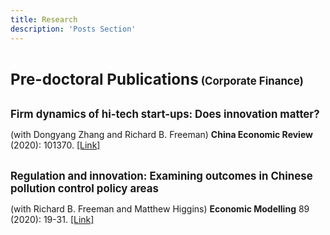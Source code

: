 ```yaml
---
title: Research
description: 'Posts Section'
---
```


<hr style="height:15px; visibility:hidden;" />


<big><big><big><b>Pre-doctoral Publications</b></big></big></big> <big><b>(Corporate Finance)</b></big>

<hr style="height:3px; visibility:hidden;" />

<big><b>Firm dynamics of hi-tech start-ups: Does innovation matter?</b></big>

(with Dongyang Zhang and Richard B. Freeman) <b>China Economic Review</b> (2020): 101370.  <a target="_blank" rel="noopener noreferrer" href="https://www.sciencedirect.com/science/article/abs/pii/S1043951X19301312">[Link]</a>

<hr style="height:3px; visibility:hidden;" />

<big><b>Regulation and innovation: Examining outcomes in Chinese pollution control policy areas</b></big>

(with Richard B. Freeman and Matthew Higgins) <b>Economic Modelling</b> 89 (2020): 19-31.  <a target="_blank" rel="noopener noreferrer" href="https://www.sciencedirect.com/science/article/abs/pii/S0264999318301044">[Link]</a>